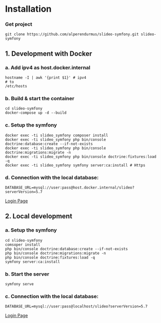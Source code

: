 # Installation

### Get project
```shell script
git clone https://github.com/alperendurmus/slideo-symfony.git slideo-symfony
```

## 1. Development with Docker

### a. Add ipv4 as host.docker.internal


```shell script
hostname -I | awk '{print $1}' # ipv4
# to
/etc/hosts
```
### b. Build & start the container
```shell script
cd slideo-symfony
docker-compose up -d --build
```

### c. Setup the symfony
```shell script
docker exec -ti slideo_symfony composer install
docker exec -ti slideo_symfony php bin/console doctrine:database:create --if-not-exists
docker exec -ti slideo_symfony php bin/console doctrine:migrations:migrate -n 
docker exec -ti slideo_symfony php bin/console doctrine:fixtures:load -q
docker exec -ti slideo_symfony symfony server:ca:install # Https
```

### d. Connection with the local database:
```shell script
DATABASE_URL=mysql://user:pass@host.docker.internal/slideo?serverVersion=5.7
```

[Login Page](http://localhost:8000/login)

## 2. Local development

### a. Setup the symfony
```shell script
cd slideo-symfony
comsoper install
php bin/console doctrine:database:create --if-not-exists
php bin/console doctrine:migrations:migrate -n 
php bin/console doctrine:fixtures:load -q
symfony server:ca:install
```

### b. Start the server
```shell script
symfony serve
```

### c. Connection with the local database:
```shell script
DATABASE_URL=mysql://user:pass@localhost/slideo?serverVersion=5.7
```

[Login Page](http://localhost:8000/login)